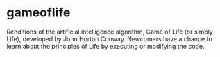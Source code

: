 # gameoflife
Renditions of the artificial intelligence algorithm, Game of Life (or simply Life), developed by John Horton Conway. Newcomers have a chance to learn about the principles of Life by executing or modifying the code.
